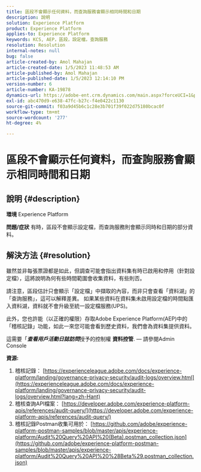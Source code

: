 ```yaml
---
title: 區段不會顯示任何資料，而查詢服務會顯示相同時間和日期
description: 說明
solution: Experience Platform
product: Experience Platform
applies-to: Experience Platform
keywords: KCS, AEP，區段，設定檔，查詢服務
resolution: Resolution
internal-notes: null
bug: false
article-created-by: Amol Mahajan
article-created-date: 1/5/2023 11:48:53 AM
article-published-by: Amol Mahajan
article-published-date: 1/5/2023 12:14:10 PM
version-number: 6
article-number: KA-19878
dynamics-url: https://adobe-ent.crm.dynamics.com/main.aspx?forceUCI=1&pagetype=entityrecord&etn=knowledgearticle&id=a34331ea-ee8c-ed11-81ac-6045bd006b3d
exl-id: abc470d9-e638-47fc-b27c-f4e0422c1130
source-git-commit: f03a9d45b6c1c28e3b701f39f022d75180bcac0f
workflow-type: tm+mt
source-wordcount: '277'
ht-degree: 4%

---
```


# 區段不會顯示任何資料，而查詢服務會顯示相同時間和日期

## 說明 {#description}

<b>環境</b>
Experience Platform


<b>問題/症狀</b>
有時，區段不會顯示設定檔，而查詢服務則會顯示同時和日期的部分資料。


## 解決方法 {#resolution}


雖然並非每張票證都是如此，但調查可能會指出資料集有時已啟用和停用（針對設定檔），這將說明為何有些時間範圍會收集資料，有些則否。

請注意，區段估計只會顯示「設定檔」中擷取的內容，而非只會查看「資料湖」的「查詢服務」，這可以解釋差異。 如果某些資料在資料集未啟用設定檔的時間點匯入資料湖，資料就不會升級至統一設定檔服務(UPS)。



此外，您也許能（以正確的權限）存取Adobe Experience Platform(AEP)中的「稽核記錄」功能，如此一來您可能會看到歷史資料，我們會為資料集提供資料。

這需要「<b>*查看用戶活動日誌訪問</b>*&#x200B;授予的控制權 <b>資料控管</b>.  — 請參閱Admin Console



<b>資源:</b>

1. 稽核記錄： [https://experienceleague.adobe.com/docs/experience-platform/landing/governance-privacy-security/audit-logs/overview.html](https://experienceleague.adobe.com/docs/experience-platform/landing/governance-privacy-security/audit-logs/overview.html?lang=zh-Hant)
2. 稽核查詢API檔案： [https://developer.adobe.com/experience-platform-apis/references/audit-query/](https://developer.adobe.com/experience-platform-apis/references/audit-query/)
3. 稽核記錄Postman收集可用於： [https://github.com/adobe/experience-platform-postman-samples/blob/master/apis/experience-platform/Audit%20Query%20API%20(Beta).postman_collection.json](https://github.com/adobe/experience-platform-postman-samples/blob/master/apis/experience-platform/Audit%20Query%20API%20%28Beta%29.postman_collection.json)

